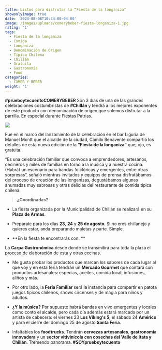 ```yaml
---
title: Listos para disfrutar la “Fiesta de la longaniza”
showonlyimage: true
date: '2024-08-08T10:34:00-04:00'
image: /images/uploads/comerybeber-fiesta-longaniza-1.jpg
rating: '1'
tags:
  - Fiesta de la longaniza
  - Comida
  - Longaniza
  - Denominación de Origen
  - Típica Chilena
  - Chillán
  - Gratuita
  - Gastronomía
  - Food
categories:
  - COMER Y BEBER
weight: '1'
---
```

**\#prueboytecuentoCOMERYBEBER** Son 3 días de una de las grandes celebraciones costumbristas de **\#Chillán** y tendrá a los mejores exponentes de este producto con denominación de origen que solemos disfrutar a la parrilla. En especial durante Fiestas Patrias.

<!--more-->

![](/images/uploads/comerybeber-fiesta-longaniza-1.jpg)

Fue en el marco del lanzamiento de la celebración en el bar Liguria de Manuel Montt que el alcalde de la ciudad, Camilo Benavente compartió los detalles de esta nueva edición de la **“Fiesta de la longaniza”** que, ojo, es gratuita.



“Es una celebración familiar que convoca a emprendedores, artesanos, cecineros y miles de familias en torno a la música y a nuestra cocina. (Habrá) un escenario para bandas folclóricas y emergentes, entre otras sorpresas”, señaló mientras invitados y equipos de prensa disfrutábamos del proceso de creación de las longanizas, degustábamos algunas ahumadas muy sabrosas y otras delicias del restaurante de comida típica chilena.



> **¿Coordinadas?**
>
> 



* La fiesta organizada por la Municipalidad de Chillán se realizará en su **Plaza de Armas**.



* Preparate para los días **23**, **24** y **25 de agosto**. Si no eres chillanejo y quieres estar, anda preparando maletas y parte. Simple.



* **En la fiesta te encontrarás con:**

La **Carpa Gastronómica** desde donde se transmitirá para toda la plaza el proceso de elaboración de esta y otras cecinas.



* Me gusta probar los productos que marcan los sabores de cada lugar al que voy y en esta feria tendrán un **Mercado Gourmet** que contará con productos artesanales: especias, aceites, comida local, infusiones, aliños y más.

 

* Por otro lado, la **Feria Familiar** será la instancia para compartir en patota juegos típicos chilenos, shows circenses y de magia para niños y adultos.

 

* **¿Y la música?** Por supuesto habrá bandas en vivo emergentes y locales como contó el alcalde, pero cada día además estará marcado por un artista de cabecera: el viernes 23 **Los Viking's 5**, el sábado 24 **Américo** y para el cierre del domingo 25 de agosto **Santa Feria**.

 



* Infaltables los **foodtrucks**. Tendrán **cervezas artesanales**, **gastronomía innovadora** y un **sector vitivinícola con cosechas del Valle de Itata y Chillán**. Tremendo panorama. **\#SOYprueboytecuento**
